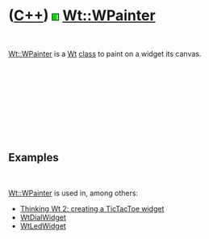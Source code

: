 



 

 

 

 

 

([C++](Cpp.md)) ![Wt](PicWt.png) [Wt::WPainter](CppWPainter.md)
=================================================================

 

[Wt::WPainter](CppWPainter.md) is a [Wt](CppWt.md)
[class](CppClass.md) to paint on a widget its canvas.

 

 

 

 

 

Examples
--------

 

[Wt::WPainter](CppWPainter.md) is used in, among others:

-   [Thinking Wt 2: creating a TicTacToe widget](CppThinkingWt2.md)
-   [WtDialWidget](CppWtDialWidget.md)
-   [WtLedWidget](CppWtLedWidget.md)

 

 

 

 

 





 



